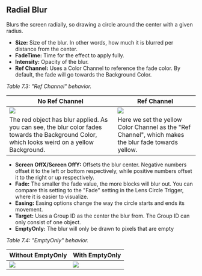 ## Radial Blur
Blurs the screen radially, so drawing a circle around the center with a given radius.

- **Size:** Size of the blur. In other words, how much it is blurred per distance from the center.
- **FadeTime:** Time for the effect to apply fully.
- **Intensity:** Opacity of the blur.
- **Ref Channel:** Uses a Color Channel to reference the fade color. By default, the fade will go towards the Background Color.

*Table 7.3: "Ref Channel" behavior.*<br>

| No Ref Channel | Ref Channel |
| -------------------------------------------------------- | -------------------------------------------------------- |
| ![](https://guia.editorgd.xyz/assets/img/figures/136.png) | ![](https://guia.editorgd.xyz/assets/img/figures/137.png) |
| The red object has blur applied. As you can see, the blur color fades towards the Background Color, which looks weird on a yellow Background. | Here we set the yellow Color Channel as the "Ref Channel", which makes the blur fade towards yellow. |

- **Screen OffX/Screen OffY:** Offsets the blur center. Negative numbers offset it to the left or bottom respectively, while positive numbers offset it to the right or up respectively.
- **Fade:** The smaller the fade value, the more blocks will blur out. You can compare this setting to the "Fade" setting in the Lens Circle Trigger, where it is easier to visualize.
- **Easing:** Easing options change the way the circle starts and ends its movement.
- **Target:** Uses a Group ID as the center the blur from. The Group ID can only consist of one object.
- **EmptyOnly:** The blur will only be drawn to pixels that are empty

*Table 7.4: "EmptyOnly" behavior.*<br>

| Without EmptyOnly | With EmptyOnly |
| -------------------------------------------------------- | -------------------------------------------------------- |
| ![](https://guia.editorgd.xyz/assets/img/figures/136.png) | ![](https://guia.editorgd.xyz/assets/img/figures/137.png) |
